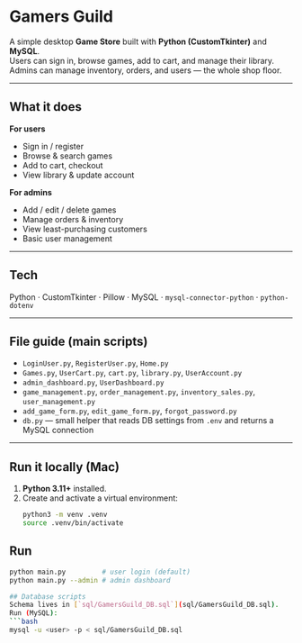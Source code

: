 # Gamers Guild

A simple desktop **Game Store** built with **Python (CustomTkinter)** and **MySQL**.  
Users can sign in, browse games, add to cart, and manage their library.  
Admins can manage inventory, orders, and users — the whole shop floor.

---

## What it does

**For users**
- Sign in / register
- Browse & search games
- Add to cart, checkout
- View library & update account

**For admins**
- Add / edit / delete games
- Manage orders & inventory
- View least-purchasing customers
- Basic user management

---

## Tech

Python · CustomTkinter · Pillow · MySQL · `mysql-connector-python` · `python-dotenv`

---

## File guide (main scripts)

- `LoginUser.py`, `RegisterUser.py`, `Home.py`
- `Games.py`, `UserCart.py`, `cart.py`, `library.py`, `UserAccount.py`
- `admin_dashboard.py`, `UserDashboard.py`
- `game_management.py`, `order_management.py`, `inventory_sales.py`, `user_management.py`
- `add_game_form.py`, `edit_game_form.py`, `forgot_password.py`
- `db.py` — small helper that reads DB settings from `.env` and returns a MySQL connection

---

## Run it locally (Mac)

1. **Python 3.11+** installed.
2. Create and activate a virtual environment:
   ```bash
   python3 -m venv .venv
   source .venv/bin/activate

## Run

```bash
python main.py         # user login (default)
python main.py --admin # admin dashboard

## Database scripts
Schema lives in [`sql/GamersGuild_DB.sql`](sql/GamersGuild_DB.sql).
Run (MySQL):
```bash
mysql -u <user> -p < sql/GamersGuild_DB.sql

